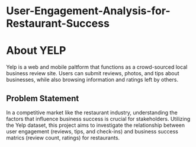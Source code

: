 # User-Engagement-Analysis-for-Restaurant-Success

# About YELP
Yelp is a web and mobile paltform that functions as a crowd-sourced local business review site. Users can submit reviews, photos, and tips about businesses, while also browsing information and ratings left by others.

## Problem Statement 
In a competitive market like the restaurant industry, understanding the factors that influence business success is crucial for stakeholders. Utilizing the Yelp dataset, this project aims to investigate the relationship between user engagement (reviews, tips, and check-ins) and business success matrics (review count, ratings) for restaurants.
